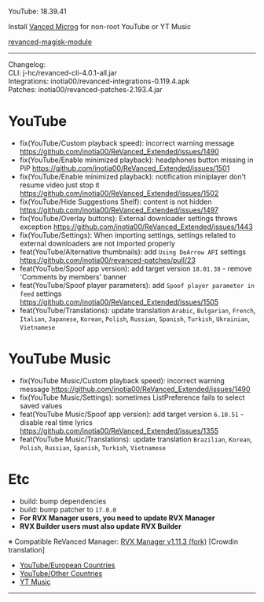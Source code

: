 YouTube: 18.39.41  

Install [Vanced Microg](https://github.com/TeamVanced/VancedMicroG/releases) for non-root YouTube or YT Music  

[revanced-magisk-module](https://github.com/j-hc/revanced-magisk-module)  

---
Changelog:  
CLI: j-hc/revanced-cli-4.0.1-all.jar  
Integrations: inotia00/revanced-integrations-0.119.4.apk  
Patches: inotia00/revanced-patches-2.193.4.jar  

YouTube
==
- fix(YouTube/Custom playback speed): incorrect warning message https://github.com/inotia00/ReVanced_Extended/issues/1490
- fix(YouTube/Enable minimized playback): headphones button missing in PiP https://github.com/inotia00/ReVanced_Extended/issues/1501
- fix(YouTube/Enable minimized playback): notification miniplayer don't resume video just stop it https://github.com/inotia00/ReVanced_Extended/issues/1502
- fix(YouTube/Hide Suggestions Shelf): content is not hidden https://github.com/inotia00/ReVanced_Extended/issues/1497
- fix(YouTube/Overlay buttons): External downloader settings throws exception https://github.com/inotia00/ReVanced_Extended/issues/1443
- fix(YouTube/Settings): When importing settings, settings related to external downloaders are not imported properly
- feat(YouTube/Alternative thumbnails): add `Using DeArrow API` settings https://github.com/inotia00/revanced-patches/pull/23
- feat(YouTube/Spoof app version): add target version `18.01.38` - remove 'Comments by members' banner
- feat(YouTube/Spoof player parameters): add `Spoof player parameter in feed` settings https://github.com/inotia00/ReVanced_Extended/issues/1505
- feat(YouTube/Translations): update translation
`Arabic`, `Bulgarian`, `French`, `Italian`, `Japanese`, `Korean`, `Polish`, `Russian`, `Spanish`, `Turkish`, `Ukrainian`, `Vietnamese`


YouTube Music
==
- fix(YouTube Music/Custom playback speed): incorrect warning message https://github.com/inotia00/ReVanced_Extended/issues/1490
- fix(YouTube Music/Settings): sometimes ListPreference fails to select saved values
- feat(YouTube Music/Spoof app version): add target version `6.10.51` - disable real time lyrics https://github.com/inotia00/ReVanced_Extended/issues/1355
- feat(YouTube Music/Translations): update translation
`Brazilian`, `Korean`, `Polish`, `Russian`, `Spanish`, `Turkish`, `Vietnamese`


Etc
==
- build: bump dependencies
- build: bump patcher to `17.0.0`
- **For RVX Manager users, you need to update RVX Manager**
- **RVX Builder users must also update RVX Builder**


※ Compatible ReVanced Manager: [RVX Manager v1.11.3 (fork)](https://github.com/inotia00/revanced-manager/releases/tag/v1.11.3)
[Crowdin translation]
- [YouTube/European Countries](https://crowdin.com/project/revancedextendedeu)
- [YouTube/Other Countries](https://crowdin.com/project/revancedextended)
- [YT Music](https://crowdin.com/project/revanced-music-extended)


---  
